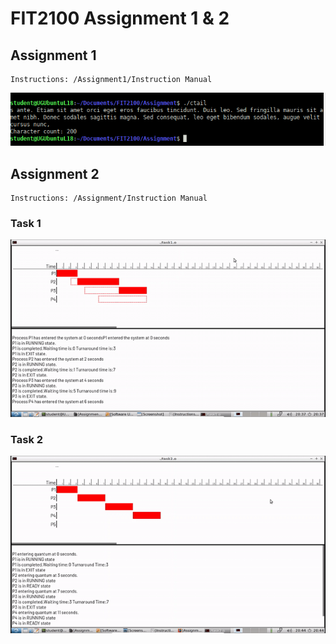 # FIT2100 Assignment 1 & 2


## Assignment 1
```
Instructions: /Assignment1/Instruction Manual
```

![Application](img/Assignment-1.png)

## Assignment 2
```
Instructions: /Assignment/Instruction Manual
```
### Task 1
![Application](img/Task1.gif)
### Task 2
![Application](img/Task2.gif)
